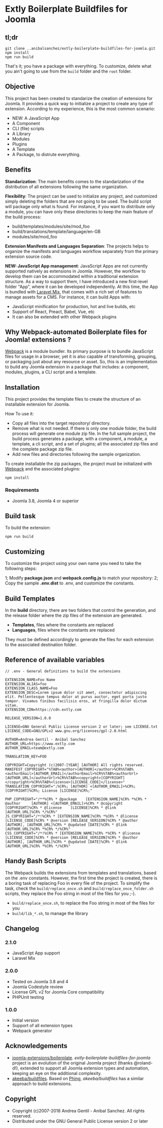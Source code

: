 # Extly Boilerplate Buildfiles for Joomla

## tl;dr

```
git clone ..anibalsanchez/extly-boilerplate-buildfiles-for-joomla.git
npm install
npm run build
```

That's it; you have a package with everything. To customize, delete what you ain't going to use from the `build` folder and the `root` folder.

## Objective

This project has been created to standarize the creation of extensions for Joomla. It provides a quick way to initialize a project to create any type of extension. According to my experience, this is the most common scenario:

- NEW: A JavaScript App
- A Component
- CLI (file) scripts
- A Library
- Modules
- Plugins
- A Template
- A Package, to distrute everything.

## Benefits

**Standarization**: The main benefits comes to the standarization of the distribution of all extensions following the same organization.

**Flexibility**: The project can be used to initialize any project, and customized simply deleting the folders that are not going to be used. The build script will package only what is found. For instance, if you want to distribute only a module, you can have only these directories to keep the main feature of the build process:

- build/templates/modules/site/mod_foo
- build/translations/template/language/en-GB
- modules/site/mod_foo

**Extension Manifests and Languages Separation**: The projects helps to organize the manifests and languages workflow separately from the primary extension source code.

**NEW: JavaScript App management**: JavaScript Apps are not currently supported natively as extensions in Joomla. However, the workflow to develop them can be accommodated within a traditional extension structure. As a way to support them, I have introduced a new first-level folder "App", where it can be developed independently. At this time, the App is bundled with [Laravel Mix](https://laravel.com/docs/5.6/mix), that comes with a rich set of features to manage assets for a CMS. For instance, it can build Apps with:

- JavaScript minification for production, hot and live builds, etc
- Support of React, Preact, Babel, Vue, etc
- It can also be extended with other Webpack plugins

## Why Webpack-automated Boilerplate files for Joomla! extensions ?

[Webpack](https://webpack.js.org/) is a module bundler. Its primary purpose is to bundle JavaScript files for usage in a browser, yet it is also capable of transforming, grouping, or packaging just about any resource or asset. So, this is an implementation to build any Joomla extension in a package that includes: a component, modules, plugins, a CLI script and a template.

## Installation

This project provides the template files to create the structure of an installable extension for Joomla.

How To use it:

- Copy all files into the target repository/ directory.
- Remove what is not needed. If there is only one module folder, the build process will generate one module zip file. In the full sample project, the build process generates a package, with a component, a module, a template, a cli script, and a set of plugins; all the associated zip files and the complete package zip file.
- Add new files and directories following the sample organization.

To create installable the zip packages, the project must be initialized with [Webpack](https://webpack.js.org/) and the associated plugins:

`npm install`

### Requirements

- Joomla 3.8, Joomla 4 or superior

## Build task

To build the extension:

`npm run build`

## Customizing

To customize the project using your own name you need to take the following steps:

1; Modify **package.json** and **webpack.config.js** to match your repository:
2; Copy the sample **.env.dist** to .env, and customize the constants.

## Build Templates

In the **build** directory, there are two folders that control the generation, and the release folder where the zip files of the extension are generated.

- **Templates**, files where the constants are replaced
- **Languages**, files where the constants are replaced

They must be defined accordingly to generate the files for each extension to the associated destination folder.

## Reference of available variables

```
// .env - General definitions to build the extensions

EXTENSION_NAME=Foo Name
EXTENSION_ALIAS=foo
EXTENSION_CLASS_NAME=Foo
EXTENSION_DESC=Lorem ipsum dolor sit amet, consectetur adipiscing elit. Pellentesque tempus dolor at purus auctor, eget porta justo tempor. Vivamus finibus facilisis eros, at fringilla dolor dictum vitae.
EXTENSION_CDN=https://cdn.extly.com

RELEASE_VERSION=1.0.0

LICENSE=GNU General Public License version 2 or later; see LICENSE.txt
LICENSE_CODE=GNU/GPLv2 www.gnu.org/licenses/gpl-2.0.html

AUTHOR=Andrea Gentil - Anibal Sanchez
AUTHOR_URL=https://www.extly.com
AUTHOR_EMAIL=team@extly.com

TRANSLATION_KEY=FOO

COPYRIGHT=Copyright (c)2007-[YEAR] [AUTHOR] All rights reserved.
MANIFEST_COPYRIGHT="%TAB%<author>[AUTHOR]</author>%CR%%TAB%<authorEmail>[AUTHOR_EMAIL]</authorEmail>%CR%%TAB%<authorUrl>[AUTHOR_URL]</authorUrl>%CR%%TAB%<copyright>[COPYRIGHT]</copyright>%CR%%TAB%<license>[LICENSE_CODE]</license>"
TRANSLATION_COPYRIGHT=";%CR%; [AUTHOR] <[AUTHOR_EMAIL]>%CR%; [COPYRIGHT]%CR%; License [LICENSE]%CR%;"

PHP_COPYRIGHT="/**%CR% * @package    [EXTENSION_NAME]%CR% *%CR% * @author     [AUTHOR] <[AUTHOR_EMAIL]>%CR% * @copyright  [COPYRIGHT]%CR% * @license    [LICENSE]%CR% * @link       [AUTHOR_URL]%CR% */%CR%"
JS_COPYRIGHT="/*!%CR% * [EXTENSION_NAME]%CR% *%CR% * @license [LICENSE_CODE]%CR% * @version [RELEASE_VERSION]%CR% * @author  [AUTHOR], [AUTHOR_URL]%CR% * @updated [DATE]%CR% * @link    [AUTHOR_URL]%CR% *%CR% */%CR%"
CSS_COPYRIGHT="/*!%CR% * [EXTENSION_NAME]%CR% *%CR% * @license [LICENSE_CODE]%CR% * @version [RELEASE_VERSION]%CR% * @author  [AUTHOR], [AUTHOR_URL]%CR% * @updated [DATE]%CR% * @link    [AUTHOR_URL]%CR% *%CR% */%CR%"
```

## Handy Bash Scripts

The Webpack builds the extensions from templates and translations, based on the .env constants. However, the first time the project is created, there is a boring task of replacing Foo in every file of the project. To simplify the task, check the `build/replace_once.sh` and `build/replace_once_folder.sh` scripts, they replace the Foo string in most of the files for you ;-).

- `build/replace_once.sh`, to replace the Foo string in most of the files for you
- `build/lib_*.sh`, to manage the library

## Changelog

### 2.1.0

- JavaScript App support
- Laravel Mix

### 2.0.0

- Tested on Joomla 3.8 and 4
- Joomla Codestyle review
- License GPL v2 for Joomla Core compatibility
- PHPUnit testing

### 1.0.0

- Initial version
- Support of all extension types
- Webpack generator

## Acknowledgements

- [joomla-extensions/boilerplate](https://github.com/joomla-extensions/boilerplate). *extly-boilerplate-buildfiles-for-joomla* project is an evolution of the original Joomla project (thanks @roland-d!), extended to support all Joomla extension types and automation, keeping an eye on the additional complexity.
- [akeeba/buildfiles](https://github.com/akeeba/buildfiles). Based on [Phing](https://www.phing.info/), *akeeba/buildfiles* has a similar approach to build extensions.

## Copyright

- Copyright (c)2007-2018 Andrea Gentil - Anibal Sanchez. All rights reserved.
- Distributed under the GNU General Public License version 2 or later
